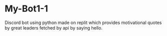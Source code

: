 # My-Bot1-1
Discord bot using python made on replit which provides motivational quotes by great leaders fetched by api by saying hello.
